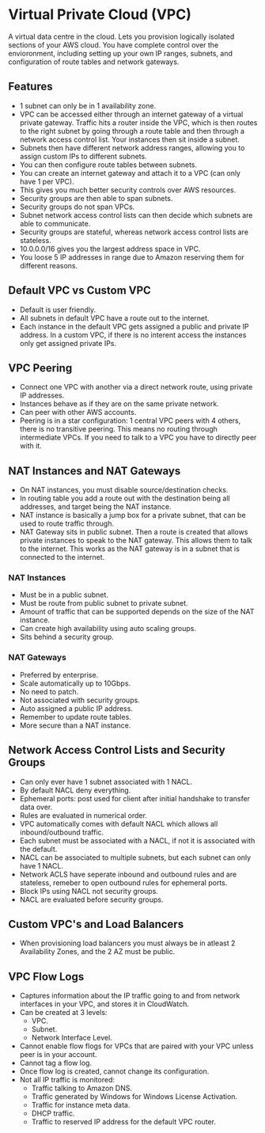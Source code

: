 # Virtual Private Cloud (VPC)
A virtual data centre in the cloud. Lets you provision logically isolated sections of your AWS cloud. You have complete control over the envioronment, including setting up your own IP ranges, subnets, and configuration of route tables and network gateways. 
## Features
- 1 subnet can only be in 1 availability zone. 
- VPC can be accessed either through an internet gateway of a virtual private gateway. Traffic hits a router inside the VPC, which is then routes to the right subnet by going through a route table and then through a network access control list. Your instances then sit inside a subnet. 
- Subnets then have different network address ranges, allowing you to assign custom IPs to different subnets. 
- You can then configure route tables between subnets. 
- You can create an internet gateway and attach it to a VPC (can only have 1 per VPC). 
- This gives you much better security controls over AWS resources. 
- Security groups are then able to span subnets.
- Security groups do not span VPCs. 
- Subnet network access control lists can then decide which subnets are able to communicate. 
- Security groups are stateful, whereas network access control lists are stateless. 
- 10.0.0.0/16 gives you the largest address space in VPC. 
- You loose 5 IP addresses in range due to Amazon reserving them for different reasons. 
## Default VPC vs Custom VPC
- Default is user friendly. 
- All subnets in default VPC have a route out to the internet. 
- Each instance in the default VPC gets assigned a public and private IP address. In a custom VPC, if there is no interent access the instances only get assigned private IPs. 
## VPC Peering
- Connect one VPC with another via a direct network route, using private IP addresses. 
- Instances behave as if they are on the same private network. 
- Can peer with other AWS accounts. 
- Peering is in a star configuration: 1 central VPC peers with 4 others, there is no transitive peering. This means no routing through intermediate VPCs. If you need to talk to a VPC you have to directly peer with it. 
## NAT Instances and NAT Gateways 
- On NAT instances, you must disable source/destination checks. 
- In routing table you add a route out with the destination being all addresses, and target being the NAT instance. 
- NAT instance is basically a jump box for a private subnet, that can be used to route traffic through. 
- NAT Gateway sits in public subnet. Then a route is created that allows private instances to speak to the NAT gateway. This allows them to talk to the internet. This works as the NAT gateway is in a subnet that is connected to the internet. 
### NAT Instances 
- Must be in a public subnet. 
- Must be route from public subnet to private subnet. 
- Amount of traffic that can be supported depends on the size of the NAT instance. 
- Can create high availability using auto scaling groups. 
- Sits behind a security group. 
### NAT Gateways 
- Preferred by enterprise. 
- Scale automatically up to 10Gbps. 
- No need to patch. 
- Not associated with security groups. 
- Auto assigned a public IP address.
- Remember to update route tables. 
- More secure than a NAT instance. 
## Network Access Control Lists and Security Groups
- Can only ever have 1 subnet associated with 1 NACL. 
- By default NACL deny everything. 
- Ephemeral ports: post used for client after initial handshake to transfer data over. 
- Rules are evaluated in numerical order. 
- VPC automatically comes with default NACL which allows all inbound/outbound traffic. 
- Each subnet must be associated with a NACL, if not it is associated with the default. 
- NACL can be associated to multiple subnets, but each subnet can only have 1 NACL. 
- Network ACLS have seperate inbound and outbound rules and are stateless, remeber to open outbound rules for ephemeral ports. 
- Block IPs using NACL not security groups. 
- NACL are evaluated before security groups. 
## Custom VPC's and Load Balancers
- When provisioning load balancers you must always be in atleast 2 Availability Zones, and the 2 AZ must be public. 
## VPC Flow Logs
- Captures information about the IP traffic going to and from network interfaces in your VPC, and stores it in CloudWatch. 
- Can be created at 3 levels:
    - VPC.
    - Subnet.
    - Network Interface Level. 
- Cannot enable flow flogs for VPCs that are paired with your VPC unless peer is in your account. 
- Cannot tag a flow log. 
- Once flow log is created, cannot change its configuration.
- Not all IP traffic is monitored:
    - Traffic talking to Amazon DNS.
    - Traffic generated by Windows for Windows License Activation.
    - Traffic for instance meta data.
    - DHCP traffic. 
    - Traffic to reserved IP address for the default VPC router. 
